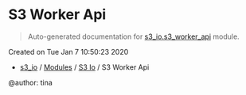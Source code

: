 # S3 Worker Api

> Auto-generated documentation for [s3_io.s3_worker_api](../../s3_io/s3_worker_api.py) module.

Created on Tue Jan  7 10:50:23 2020

- [s3_io](../README.md#s3_io-index) / [Modules](../MODULES.md#s3_io-modules) / [S3 Io](index.md#s3-io) / S3 Worker Api

@author: tina
